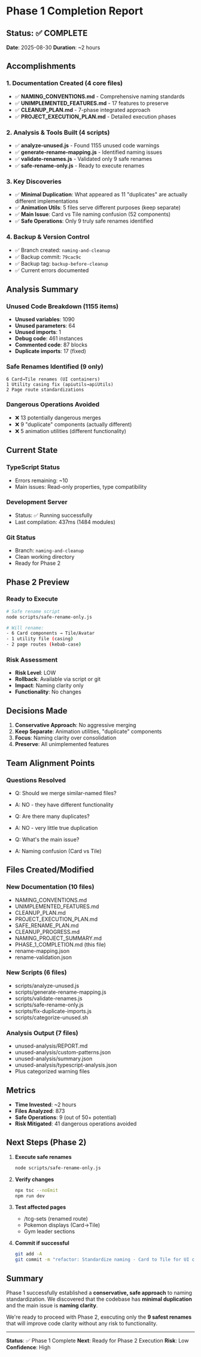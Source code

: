 # Phase 1 Completion Report

## Status: ✅ COMPLETE
**Date**: 2025-08-30
**Duration**: ~2 hours

## Accomplishments

### 1. Documentation Created (4 core files)
- ✅ **NAMING_CONVENTIONS.md** - Comprehensive naming standards
- ✅ **UNIMPLEMENTED_FEATURES.md** - 17 features to preserve
- ✅ **CLEANUP_PLAN.md** - 7-phase integrated approach
- ✅ **PROJECT_EXECUTION_PLAN.md** - Detailed execution phases

### 2. Analysis & Tools Built (4 scripts)
- ✅ **analyze-unused.js** - Found 1155 unused code warnings
- ✅ **generate-rename-mapping.js** - Identified naming issues
- ✅ **validate-renames.js** - Validated only 9 safe renames
- ✅ **safe-rename-only.js** - Ready to execute renames

### 3. Key Discoveries
- ✅ **Minimal Duplication**: What appeared as 11 "duplicates" are actually different implementations
- ✅ **Animation Utils**: 5 files serve different purposes (keep separate)
- ✅ **Main Issue**: Card vs Tile naming confusion (52 components)
- ✅ **Safe Operations**: Only 9 truly safe renames identified

### 4. Backup & Version Control
- ✅ Branch created: `naming-and-cleanup`
- ✅ Backup commit: `79cac9c`
- ✅ Backup tag: `backup-before-cleanup`
- ✅ Current errors documented

## Analysis Summary

### Unused Code Breakdown (1155 items)
- **Unused variables**: 1090
- **Unused parameters**: 64
- **Unused imports**: 1
- **Debug code**: 461 instances
- **Commented code**: 87 blocks
- **Duplicate imports**: 17 (fixed)

### Safe Renames Identified (9 only)
```
6 Card→Tile renames (UI containers)
1 Utility casing fix (apiutils→apiUtils)
2 Page route standardizations
```

### Dangerous Operations Avoided
- ❌ 13 potentially dangerous merges
- ❌ 9 "duplicate" components (actually different)
- ❌ 5 animation utilities (different functionality)

## Current State

### TypeScript Status
- Errors remaining: ~10
- Main issues: Read-only properties, type compatibility

### Development Server
- Status: ✅ Running successfully
- Last compilation: 437ms (1484 modules)

### Git Status
- Branch: `naming-and-cleanup`
- Clean working directory
- Ready for Phase 2

## Phase 2 Preview

### Ready to Execute
```bash
# Safe rename script
node scripts/safe-rename-only.js

# Will rename:
- 6 Card components → Tile/Avatar
- 1 utility file (casing)
- 2 page routes (kebab-case)
```

### Risk Assessment
- **Risk Level**: LOW
- **Rollback**: Available via script or git
- **Impact**: Naming clarity only
- **Functionality**: No changes

## Decisions Made

1. **Conservative Approach**: No aggressive merging
2. **Keep Separate**: Animation utilities, "duplicate" components
3. **Focus**: Naming clarity over consolidation
4. **Preserve**: All unimplemented features

## Team Alignment Points

### Questions Resolved
- Q: Should we merge similar-named files?
- A: NO - they have different functionality

- Q: Are there many duplicates?
- A: NO - very little true duplication

- Q: What's the main issue?
- A: Naming confusion (Card vs Tile)

## Files Created/Modified

### New Documentation (10 files)
- NAMING_CONVENTIONS.md
- UNIMPLEMENTED_FEATURES.md
- CLEANUP_PLAN.md
- PROJECT_EXECUTION_PLAN.md
- SAFE_RENAME_PLAN.md
- CLEANUP_PROGRESS.md
- NAMING_PROJECT_SUMMARY.md
- PHASE_1_COMPLETION.md (this file)
- rename-mapping.json
- rename-validation.json

### New Scripts (6 files)
- scripts/analyze-unused.js
- scripts/generate-rename-mapping.js
- scripts/validate-renames.js
- scripts/safe-rename-only.js
- scripts/fix-duplicate-imports.js
- scripts/categorize-unused.sh

### Analysis Output (7 files)
- unused-analysis/REPORT.md
- unused-analysis/custom-patterns.json
- unused-analysis/summary.json
- unused-analysis/typescript-analysis.json
- Plus categorized warning files

## Metrics

- **Time Invested**: ~2 hours
- **Files Analyzed**: 873
- **Safe Operations**: 9 (out of 50+ potential)
- **Risk Mitigated**: 41 dangerous operations avoided

## Next Steps (Phase 2)

1. **Execute safe renames**
   ```bash
   node scripts/safe-rename-only.js
   ```

2. **Verify changes**
   ```bash
   npx tsc --noEmit
   npm run dev
   ```

3. **Test affected pages**
   - /tcg-sets (renamed route)
   - Pokemon displays (Card→Tile)
   - Gym leader sections

4. **Commit if successful**
   ```bash
   git add -A
   git commit -m "refactor: Standardize naming - Card to Tile for UI containers"
   ```

## Summary

Phase 1 successfully established a **conservative, safe approach** to naming standardization. We discovered that the codebase has **minimal duplication** and the main issue is **naming clarity**. 

We're ready to proceed with Phase 2, executing only the **9 safest renames** that will improve code clarity without any risk to functionality.

---

**Status**: ✅ Phase 1 Complete
**Next**: Ready for Phase 2 Execution
**Risk**: Low
**Confidence**: High